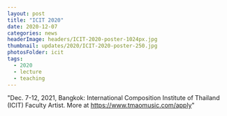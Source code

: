 ```yaml
---
layout: post
title: "ICIT 2020"
date: 2020-12-07
categories: news
headerImage: headers/ICIT-2020-poster-1024px.jpg
thumbnail: updates/2020/ICIT-2020-poster-250.jpg
photosFolder: icit
tags:
  - 2020
  - lecture
  - teaching
---
```


"Dec. 7-12, 2021, Bangkok: International Composition Institute of Thailand (ICIT) Faculty Artist. More at https://www.tmaomusic.com/apply"
